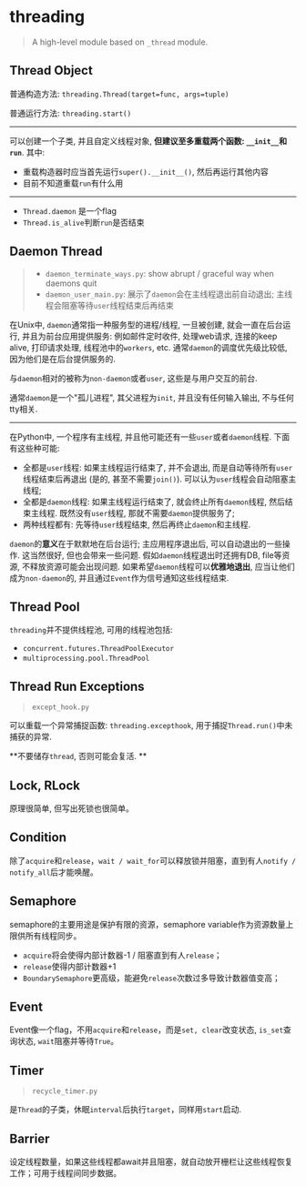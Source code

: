 # threading

> A high-level module based on `_thread` module. 



## Thread Object

普通构造方法: `threading.Thread(target=func, args=tuple)`

普通运行方法: `threading.start()`

---

可以创建一个子类, 并且自定义线程对象, **但建议至多重载两个函数: `__init__`和`run`**. 其中: 

- 重载构造器时应当首先运行`super().__init__()`,  然后再运行其他内容
- 目前不知道重载`run`有什么用

---

- `Thread.daemon` 是一个flag
- `Thread.is_alive`判断`run`是否结束



## Daemon Thread

> - `daemon_terminate_ways.py`: show abrupt / graceful way when daemons quit
> - `daemon_user_main.py`: 展示了`daemon`会在主线程退出前自动退出; 主线程会阻塞等待`user`线程结束后再结束

在Unix中, `daemon`通常指一种服务型的进程/线程, 一旦被创建, 就会一直在后台运行, 并且为前台应用提供服务: 例如邮件定时收件, 处理web请求, 连接的keep alive, 打印请求处理, 线程池中的`workers`, etc. 通常`daemon`的调度优先级比较低, 因为他们是在后台提供服务的. 

与`daemon`相对的被称为`non-daemon`或者`user`, 这些是与用户交互的前台. 

通常`daemon`是一个"孤儿进程", 其父进程为`init`, 并且没有任何输入输出, 不与任何tty相关. 

---

在Python中, 一个程序有主线程, 并且他可能还有一些`user`或者`daemon`线程. 下面有这些种可能: 

- 全都是`user`线程: 如果主线程运行结束了, 并不会退出, 而是自动等待所有`user`线程结束后再退出 (是的, 甚至不需要`join()`). 可以认为`user`线程会自动阻塞主线程; 
- 全都是`daemon`线程: 如果主线程运行结束了, 就会终止所有`daemon`线程, 然后结束主线程. 既然没有`user`线程, 那就不需要`daemon`提供服务了; 
- 两种线程都有: 先等待`user`线程结束, 然后再终止`daemon`和主线程. 

`daemon`的**意义**在于默默地在后台运行; 主应用程序退出后, 可以自动退出的一些操作. 这当然很好, 但也会带来一些问题. 假如`daemon`线程退出时还拥有DB, file等资源, 不释放资源可能会出现问题. 如果希望`daemon`线程可以**优雅地退出**, 应当让他们成为`non-daemon`的, 并且通过`Event`作为信号通知这些线程结束. 





## Thread Pool

`threading`并不提供线程池, 可用的线程池包括: 

- `concurrent.futures.ThreadPoolExecutor`
- `multiprocessing.pool.ThreadPool`



## Thread Run Exceptions

> `except_hook.py`

可以重载一个异常捕捉函数: `threading.excepthook`, 用于捕捉`Thread.run()`中未捕获的异常. 

**不要储存`thread`, 否则可能会复活. **



## Lock, RLock

原理很简单, 但写出死锁也很简单。



## Condition

除了`acquire`和`release`，`wait / wait_for`可以释放锁并阻塞，直到有人`notify / notify_all`后才能唤醒。



## Semaphore

semaphore的主要用途是保护有限的资源，semaphore variable作为资源数量上限供所有线程同步。

- `acquire`将会使得内部计数器-1 / 阻塞直到有人`release`；
- `release`使得内部计数器+1
- `BoundarySemaphore`更高级，能避免`release`次数过多导致计数器值变高；



## Event

Event像一个flag，不用`acquire`和`release`，而是`set, clear`改变状态, `is_set`查询状态, `wait`阻塞并等待`True`。



## Timer

> `recycle_timer.py`

是`Thread`的子类，休眠`interval`后执行`target`，同样用`start`启动. 



## Barrier

设定线程数量，如果这些线程都await并且阻塞，就自动放开栅栏让这些线程恢复工作；可用于线程间同步数据。
